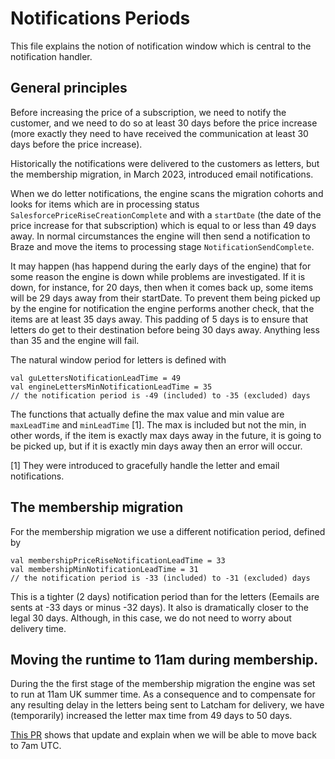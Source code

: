 # Notifications Periods

This file explains the notion of notification window which is central to the notification handler.

## General principles

Before increasing the price of a subscription, we need to notify the customer, and we need to do so at least 30 days before the price increase (more exactly they need to have received the communication at least 30 days before the price increase).

Historically the notifications were delivered to the customers as letters, but the membership migration, in March 2023, introduced email notifications.

When we do letter notifications, the engine scans the migration cohorts and looks for items which are in processing status `SalesforcePriceRiseCreationComplete` and with a `startDate` (the date of the price increase for that subscription) which is equal to or less than 49 days away. In normal circumstances the engine will then send a notification to Braze and move the items to processing stage `NotificationSendComplete`.

It may happen (has happend during the early days of the engine) that for some reason the engine is down while problems are investigated. If it is down, for instance, for 20 days, then when it comes back up, some items will be 29 days away from their startDate. To prevent them being picked up by the engine for notification the engine performs another check, that the items are at least 35 days away. This padding of 5 days is to ensure that letters do get to their destination before being 30 days away. Anything less than 35 and the engine will fail.

The natural window period for letters is defined with

```
val guLettersNotificationLeadTime = 49
val engineLettersMinNotificationLeadTime = 35
// the notification period is -49 (included) to -35 (excluded) days
```

The functions that actually define the max value and min value are `maxLeadTime` and `minLeadTime` [1]. The max is included but not the min, in other words, if the item is exactly max days away in the future, it is going to be picked up, but if it is exactly min days away then an error will occur.

[1] They were introduced to gracefully handle the letter and email notifications.

## The membership migration

For the membership migration we use a different notification period, defined by

```
val membershipPriceRiseNotificationLeadTime = 33
val membershipMinNotificationLeadTime = 31
// the notification period is -33 (included) to -31 (excluded) days
```

This is a tighter (2 days) notification period than for the letters (Eemails are sents at -33 days or minus -32 days). It also is dramatically closer to the legal 30 days. Although, in this case, we do not need to worry about delivery time.

## Moving the runtime to 11am during membership.

During the the first stage of the membership migration the engine was set to run at 11am UK summer time. As a consequence and to compensate for any resulting delay in the letters being sent to Latcham for delivery, we have (temporarily) increased the letter max time from 49 days to 50 days.

[This PR](https://github.com/guardian/price-migration-engine/pull/820) shows that update and explain when we will be able to move back to 7am UTC.

